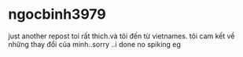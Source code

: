 # ngocbinh3979
just another repost
toi rất thich.và  tôi đến từ vietnames. tôi  cam kết về những thay đổi của minh..sorry ..i done no spiking eg
